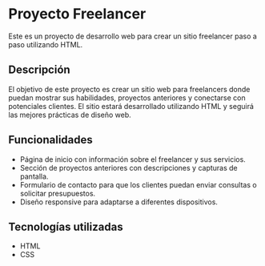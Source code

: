 # Proyecto Freelancer

Este es un proyecto de desarrollo web para crear un sitio freelancer paso a paso utilizando HTML.

## Descripción

El objetivo de este proyecto es crear un sitio web para freelancers donde puedan mostrar sus habilidades, proyectos anteriores y conectarse con potenciales clientes. El sitio estará desarrollado utilizando HTML y seguirá las mejores prácticas de diseño web.

## Funcionalidades

- Página de inicio con información sobre el freelancer y sus servicios.
- Sección de proyectos anteriores con descripciones y capturas de pantalla.
- Formulario de contacto para que los clientes puedan enviar consultas o solicitar presupuestos.
- Diseño responsive para adaptarse a diferentes dispositivos.
## Tecnologías utilizadas

- HTML
- CSS


